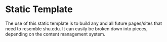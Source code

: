 <!-- Template Documentation -->

# Static Template

The use of this static template is to build any and all future pages/sites that need to resemble shu.edu.
It can easily be broken down into pieces, depending on the content management system.